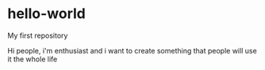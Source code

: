 # hello-world
My first repository

Hi people, i'm enthusiast and i want to create something that people will use it the whole life
